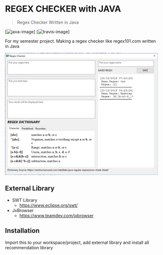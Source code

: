 # REGEX CHECKER with JAVA
> Regex Checker Written in Java

[![java-image]]
[![travis-image]]

For my semester project. Making a regex checker like regex101.com written in Java

![](Screenshot.jpg)

## External Library

* SWT Library
    * https://www.eclipse.org/swt/
* JxBrowser
    * https://www.teamdev.com/jxbrowser

## Installation

Import this to your workspace/project, add external library and install all recommendation library

<!-- Markdown link & img dfn's -->
[java-image]: https://img.shields.io/badge/Java%20Version-1.8.0-brightgreen.svg
[travis-image]:	https://img.shields.io/appveyor/ci/gruntjs/grunt.svg
